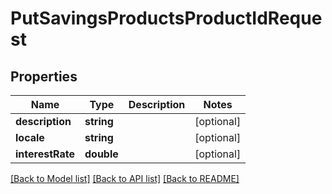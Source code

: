 # PutSavingsProductsProductIdRequest

## Properties
Name | Type | Description | Notes
------------ | ------------- | ------------- | -------------
**description** | **string** |  | [optional] 
**locale** | **string** |  | [optional] 
**interestRate** | **double** |  | [optional] 

[[Back to Model list]](../../README.md#documentation-for-models) [[Back to API list]](../../README.md#documentation-for-api-endpoints) [[Back to README]](../../README.md)

